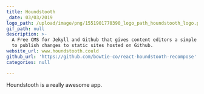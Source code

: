 ```yaml
---
title: Houndstooth
_date: 03/03/2019
logo_path: /upload/image/png/1551901770390_logo_path_houndstooth_logo.png
gif_path: null
description: >-
  A Free CMS for Jekyll and Github that gives content editors a simple interface
  to publish changes to static sites hosted on Github.
website_url: www.houndstooth.could
github_url: 'https://github.com/bowtie-co/react-houndstooth-recompose'
categories: null

---
```


<p>Houndstooth is a really awesome app.</p>

